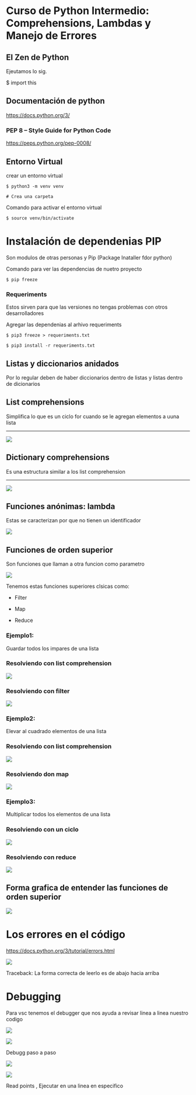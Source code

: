 # Curso de Python Intermedio: Comprehensions, Lambdas y Manejo de Errores

## El Zen de Python

Ejeutamos lo sig.

$ import this

## Documentación de python

https://docs.python.org/3/

### PEP 8 – Style Guide for Python Code

https://peps.python.org/pep-0008/

## Entorno Virtual

crear un entorno virtual

```python=3
$ python3 -m venv venv

# Crea una carpeta

```

Comando para activar el entorno virtual

```python=3
$ source venv/bin/activate
```

# Instalación de dependenias PIP

Son modulos de otras personas
y Pip (Package Inataller fdor python)

Comando para ver las dependencias de nuetro proyecto

```python=3
$ pip freeze
```

### Requeriments

Estos sirven para que las versiones no tengas problemas con otros desarrolladores

Agregar las dependenias al arhivo requeriments

```python=3
$ pip3 freeze > requeriments.txt

$ pip3 install -r requeriments.txt
```

## Listas y diccionarios anidados

Por lo regular deben de haber diccionarios dentro de listas
y listas dentro de dicionarios

## List comprehensions

Simplifica lo que es un ciclo for cuando se le agregan elementos a uuna lista

<hr>

![](https://i.imgur.com/7qANRot.png)

## Dictionary comprehensions

Es una estructura similar a los list comprehension

<hr>

![](https://i.imgur.com/Cxno69l.png)

## Funciones anónimas: lambda

Estas se caracterizan por que no tienen un identificador

![](https://i.imgur.com/WjeOCmF.png)

## Funciones de orden superior

Son funciones que llaman a otra funcion como parametro

![](https://i.imgur.com/CQ1gUjx.png)

Tenemos estas funciones superiores clsicas como:

- Filter

- Map

- Reduce

### Ejemplo1:

Guardar todos los impares de una lista

### Resolviendo con list comprehension

![](https://i.imgur.com/F2l23bw.png)

### Resolviendo con filter

![](https://i.imgur.com/3R5HJpU.png)

### Ejemplo2:

Elevar al cuadrado elementos de una lista

### Resolviendo con list comprehension

![](https://i.imgur.com/Zq0REXO.png)

### Resolviendo don map

![](https://i.imgur.com/mS1rElI.png)

### Ejemplo3:

Multiplicar todos los elementos de una lista

### Resolviendo con un ciclo

![](https://i.imgur.com/N7qUKrK.png)

### Resolviendo con reduce

![](https://i.imgur.com/ujlXuV1.png)

## Forma grafica de entender las funciones de orden superior

![](https://i.imgur.com/CM7dyzJ.png)

# Los errores en el código

https://docs.python.org/3/tutorial/errors.html

![](https://i.imgur.com/INmh7fZ.png)

Traceback: La forma correcta de leerlo es de abajo hacia arriba

# Debugging

Para vsc tenemos el debugger que nos ayuda a revisar linea a linea nuestro codigo

![](https://i.imgur.com/noxUSLj.png)

![](https://i.imgur.com/DMrUwVK.png)

Debugg paso a paso

![](https://i.imgur.com/Qq3hm4X.png)

![](https://i.imgur.com/6cfXD7I.png)

Read points , Ejecutar en una linea en especifico 